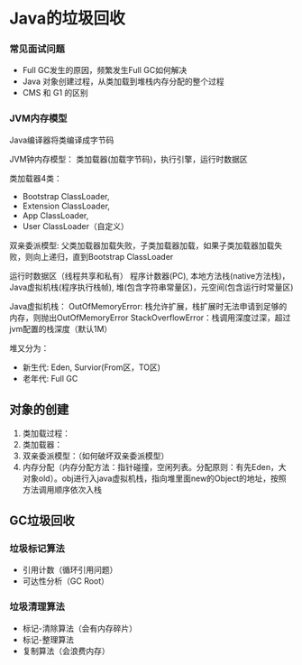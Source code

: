 # Java的垃圾回收

### 常见面试问题

- Full GC发生的原因，频繁发生Full GC如何解决
- Java 对象创建过程，从类加载到堆栈内存分配的整个过程
- CMS 和 G1 的区别

### JVM内存模型

Java编译器将类编译成字节码

JVM钟内存模型： 类加载器(加载字节码)，执行引擎，运行时数据区


类加载器4类：
- Bootstrap ClassLoader,
- Extension ClassLoader,
- App ClassLoader,
- User ClassLoader（自定义）
  
双亲委派模型: 父类加载器加载失败，子类加载器加载，如果子类加载器加载失败，则向上递归，直到Bootstrap ClassLoader

运行时数据区（线程共享和私有）
程序计数器(PC), 本地方法栈(native方法栈)，Java虚拟机栈(程序执行栈帧), 堆(包含字符串常量区)，元空间(包含运行时常量区)

Java虚拟机栈：
OutOfMemoryError: 栈允许扩展，栈扩展时无法申请到足够的内存，则抛出OutOfMemoryError
StackOverflowError：栈调用深度过深，超过jvm配置的栈深度（默认1M）


堆又分为：

- 新生代: Eden, Survior(From区，TO区)
- 老年代: Full GC
 

## 对象的创建

1. 类加载过程：
2. 类加载器： 
3. 双亲委派模型：（如何破坏双亲委派模型）
4. 内存分配（内存分配方法：指针碰撞，空闲列表。分配原则：有先Eden，大对象old）。obj进行入java虚拟机栈，指向堆里面new的Object的地址，按照方法调用顺序依次入栈

## GC垃圾回收

### 垃圾标记算法
- 引用计数（循环引用问题）
- 可达性分析（GC Root）

### 垃圾清理算法
- 标记-清除算法（会有内存碎片）
- 标记-整理算法
- 复制算法（会浪费内存）


